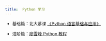 ```yaml
---
title:  Python 学习
---
```


- 基础篇：北大慕课 [《Python 语言基础与应用》](https://www.icourse163.org/course/PKU-1003479006)

- 进阶篇：[廖雪峰 Python 教程](https://www.liaoxuefeng.com/wiki/1016959663602400)